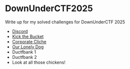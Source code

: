 # DownUnderCTF2025
Write up for my solved challenges for DownUnderCTF 2025

* [Discord](https://github.com/rfsjim/DownUnderCTF2025/blob/main/discord.md)
* [Kick the Bucket](https://github.com/rfsjim/DownUnderCTF2025/blob/main/kick_the_bucket.md)
* [Corporate Cliche](https://github.com/rfsjim/DownUnderCTF2025/tree/main/corporate_cliche)
* [Our Lonely Dog](https://github.com/rfsjim/DownUnderCTF2025/blob/main/our_lonely_dog.md)
* Ductfbank 1
* Ductfbank 2
* Look at all those chickens!
